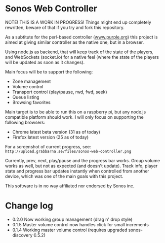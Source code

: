 Sonos Web Controller
====================

NOTE! THIS IS A WORK IN PROGRESS! Things might end up completely rewritten, beware of that if you try and fork this repository.

As a subtitute for the perl-based controller (www.purple.org) this project is aimed at giving similar controller as the native one, but in a browser.

Using node.js as backend, that will keep track of the state of the players, and WebSockets (socket.io) for a native feel (where the state of the players will be updated as soon as it changes).

Main focus will be to support the following:

 * Zone management
 * Volume control
 * Transport control (play/pause, rwd, fwd, seek)
 * Queue listing
 * Browsing favorites

Main target is to be able to run this on a raspberry pi, but any node.js compatible platform should work. I will only focus on supporting the following browsers:

* Chrome latest beta version (31 as of today)
* Firefox latest version (25 as of today)

For a screenshot of current progress, see: `http://upload.grabbarna.se/files/sonos-web-controller.png`

Currently, prev, next, play/pause and the progress bar works. Group volume works as well, but not as expected (and doesn't update). Track info, player state and progress bar updates instantly when controlled from another device, which was one of the main goals with this project.

This software is in no way affiliated nor endorsed by Sonos inc.

Change log
==========

 * 0.2.0 Now working group management (drag n' drop style)
 * 0.1.5 Master volume control now handles click for small increments
 * 0.1.4 Working master volume control (requires upgraded sonos-discovery 0.5.2)